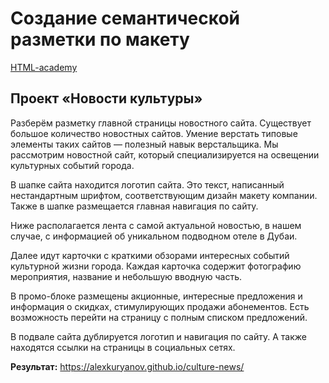 # Создание семантической разметки по макету

[HTML-academy](https://htmlacademy.ru/skills/semantic-markup)

## Проект «Новости культуры»

Разберём разметку главной страницы новостного сайта. Существует большое количество новостных сайтов. 
Умение верстать типовые элементы таких сайтов — полезный навык верстальщика. 
Мы рассмотрим новостной сайт, который специализируется на освещении культурных событий города.

В шапке сайта находится логотип сайта. Это текст, написанный нестандартным шрифтом, соответствующим дизайн макету компании. 
Также в шапке размещается главная навигация по сайту.

Ниже располагается лента с самой актуальной новостью, в нашем случае, с информацией об уникальном подводном отеле в Дубаи.

Далее идут карточки с краткими обзорами интересных событий культурной жизни города. 
Каждая карточка содержит фотографию мероприятия, название и небольшую вводную часть.

В промо-блоке размещены акционные, интересные предложения и информация о скидках, 
стимулирующих продажи абонементов. Есть возможность перейти на страницу с полным списком предложений.

В подвале сайта дублируется логотип и навигация по сайту. А также находятся ссылки на страницы в социальных сетях.

**Результат:**
https://alexkuryanov.github.io/culture-news/

